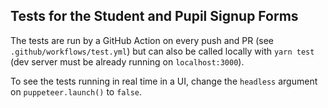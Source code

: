 ## Tests for the Student and Pupil Signup Forms

The tests are run by a GitHub Action on every push and PR (see `.github/workflows/test.yml`) but can also be called locally with `yarn test` (dev server must be already running on `localhost:3000`).

To see the tests running in real time in a UI, change the `headless` argument on `puppeteer.launch()` to `false`.

